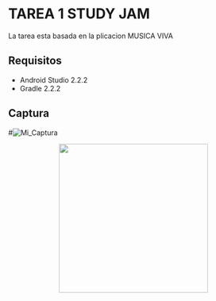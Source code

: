 TAREA 1 STUDY JAM
=====

La tarea esta basada en la plicacion MUSICA VIVA

Requisitos
-----

* Android Studio 2.2.2
* Gradle 2.2.2

Captura
---

#![Mi_Captura](/img/captura.png)

<div aling = "center">
    <center>
        <img src="/img/captura.png" width="300">
    <center>

</div>

